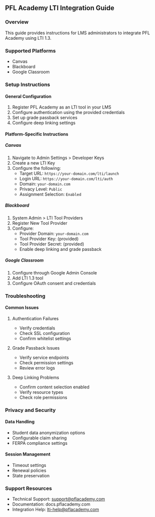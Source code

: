 ## PFL Academy LTI Integration Guide

### Overview
This guide provides instructions for LMS administrators to integrate PFL Academy using LTI 1.3.

### Supported Platforms
- Canvas
- Blackboard
- Google Classroom

### Setup Instructions

#### General Configuration
1. Register PFL Academy as an LTI tool in your LMS
2. Configure authentication using the provided credentials
3. Set up grade passback services
4. Configure deep linking settings

#### Platform-Specific Instructions

##### Canvas
1. Navigate to Admin Settings > Developer Keys
2. Create a new LTI Key
3. Configure the following:
   - Target URL: `https://your-domain.com/lti/launch`
   - Login URL: `https://your-domain.com/lti/auth`
   - Domain: `your-domain.com`
   - Privacy Level: `Public`
   - Assignment Selection: `Enabled`

##### Blackboard
1. System Admin > LTI Tool Providers
2. Register New Tool Provider
3. Configure:
   - Provider Domain: `your-domain.com`
   - Tool Provider Key: (provided)
   - Tool Provider Secret: (provided)
   - Enable deep linking and grade passback

##### Google Classroom
1. Configure through Google Admin Console
2. Add LTI 1.3 tool
3. Configure OAuth consent and credentials

### Troubleshooting

#### Common Issues
1. Authentication Failures
   - Verify credentials
   - Check SSL configuration
   - Confirm whitelist settings

2. Grade Passback Issues
   - Verify service endpoints
   - Check permission settings
   - Review error logs

3. Deep Linking Problems
   - Confirm content selection enabled
   - Verify resource types
   - Check role permissions

### Privacy and Security

#### Data Handling
- Student data anonymization options
- Configurable claim sharing
- FERPA compliance settings

#### Session Management
- Timeout settings
- Renewal policies
- State preservation

### Support Resources
- Technical Support: support@pflacademy.com
- Documentation: docs.pflacademy.com
- Integration Help: lti-help@pflacademy.com